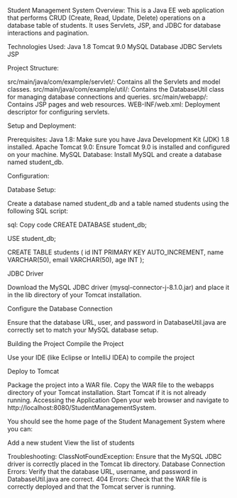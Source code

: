 Student Management System
Overview:
This is a Java EE web application that performs CRUD (Create, Read, Update, Delete) operations on a database table of students. It uses Servlets, JSP, and JDBC for database interactions and pagination.

Technologies Used:
Java 1.8
Tomcat 9.0
MySQL Database
JDBC
Servlets
JSP



Project Structure:

src/main/java/com/example/servlet/: Contains all the Servlets and model classes.
src/main/java/com/example/util/: Contains the DatabaseUtil class for managing database connections and queries.
src/main/webapp/: Contains JSP pages and web resources.
WEB-INF/web.xml: Deployment descriptor for configuring servlets.

Setup and Deployment:

Prerequisites:
Java 1.8: Make sure you have Java Development Kit (JDK) 1.8 installed.
Apache Tomcat 9.0: Ensure Tomcat 9.0 is installed and configured on your machine.
MySQL Database: Install MySQL and create a database named student_db.

Configuration:

Database Setup:

Create a database named student_db and a table named students using the following SQL script:

sql:
Copy code
CREATE DATABASE student_db;

USE student_db;

CREATE TABLE students (
    id INT PRIMARY KEY AUTO_INCREMENT,
    name VARCHAR(50),
    email VARCHAR(50),
    age INT
);

JDBC Driver

Download the MySQL JDBC driver (mysql-connector-j-8.1.0.jar) and place it in the lib directory of your Tomcat installation.

Configure the Database Connection

Ensure that the database URL, user, and password in DatabaseUtil.java are correctly set to match your MySQL database setup.

Building the Project
Compile the Project

Use your IDE (like Eclipse or IntelliJ IDEA) to compile the project

Deploy to Tomcat

Package the project into a WAR file.
Copy the WAR file to the webapps directory of your Tomcat installation.
Start Tomcat if it is not already running.
Accessing the Application
Open your web browser and navigate to http://localhost:8080/StudentManagementSystem.

You should see the home page of the Student Management System where you can:

Add a new student
View the list of students

Troubleshooting:
ClassNotFoundException: Ensure that the MySQL JDBC driver is correctly placed in the Tomcat lib directory.
Database Connection Errors: Verify that the database URL, username, and password in DatabaseUtil.java are correct.
404 Errors: Check that the WAR file is correctly deployed and that the Tomcat server is running.
